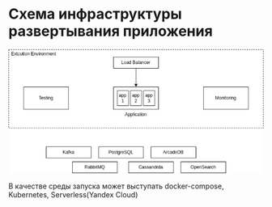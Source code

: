 # Схема инфраструктуры развертывания приложения

![Infra](images/infrastructure.png)

В качестве среды запуска может выступать docker-compose, Kubernetes, Serverless(Yandex Cloud)